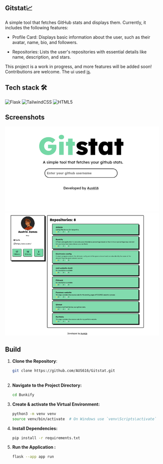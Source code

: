 ## Gitstat📈
A simple tool that fetches GitHub stats and displays them. Currently, it includes the following features:

- Profile Card: Displays basic information about the user, such as their avatar, name, bio, and followers.

- Repositories: Lists the user's repositories with essential details like name, description, and stars.

This project is a work in progress, and more features will be added soon! Contributions are welcome. The ui used [is](https://neo-brutalism-ui-library.vercel.app/).

## Tech stack 🛠️
![Flask](https://img.shields.io/badge/flask-%23000.svg?style=for-the-badge&logo=flask&logoColor=white) 	![TailwindCSS](https://img.shields.io/badge/tailwindcss-%2338B2AC.svg?style=for-the-badge&logo=tailwind-css&logoColor=white) ![HTML5](https://img.shields.io/badge/html5-%23E34F26.svg?style=for-the-badge&logo=html5&logoColor=white)

## Screenshots
![Home Screen](screenshot/Homepage.png)
![result](screenshot/result.png)

## Build
1. **Clone the Repository**:
   ```bash
   git clone https://github.com/AUS616/Gitstat.git
  
   
2. **Navigate to the Project Directory:**
    ```bash
   cd Bunkify 
3. **Create & activate the Virtual Environment:**
   ```bash
   python3 -m venv venv
   source venv/bin/activate  # On Windows use `venv\Scripts\activate`       

7. **Install Dependencies:**
   ```bash
   pip install -r requirements.txt
9. **Run the Application :**
    ```bash
   flask --app app run
